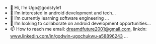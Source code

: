 - 👋 Hi, I’m Ugo@godstyle1
- 👀 I’m interested in android development and tech...
- 🌱 I’m currently learning software engineering ...
- 💞️ I’m looking to collaborate on android development opportunities...
- 📫 How to reach me email: dreamdfuture2001@gmail.com, linkdn: www.linkedin.com/in/godwin-ugochukwu-a58896243 ...

<!---
godstyle1/godstyle1 is a ✨ special ✨ repository because its `README.md` (this file) appears on your GitHub profile.
You can click the Preview link to take a look at your changes.
--->
